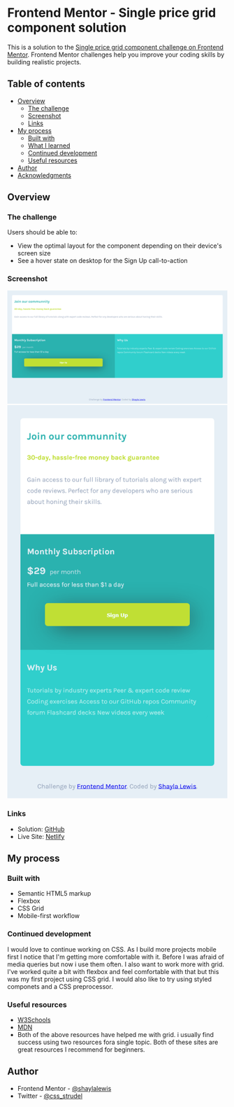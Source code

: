 # Frontend Mentor - Single price grid component solution

This is a solution to the [Single price grid component challenge on Frontend Mentor](https://www.frontendmentor.io/challenges/single-price-grid-component-5ce41129d0ff452fec5abbbc). Frontend Mentor challenges help you improve your coding skills by building realistic projects. 

## Table of contents

- [Overview](#overview)
  - [The challenge](#the-challenge)
  - [Screenshot](#screenshot)
  - [Links](#links)
- [My process](#my-process)
  - [Built with](#built-with)
  - [What I learned](#what-i-learned)
  - [Continued development](#continued-development)
  - [Useful resources](#useful-resources)
- [Author](#author)
- [Acknowledgments](#acknowledgments)

## Overview

### The challenge

Users should be able to:

- View the optimal layout for the component depending on their device's screen size
- See a hover state on desktop for the Sign Up call-to-action

### Screenshot

![](images/desktop.png) 
![](images/mobile.png)


### Links

- Solution: [GitHub](https://github.com/shaylalewis/single-price)
- Live Site: [Netlify](https://61c9e459fd45e080d9f68302--shaylalewis.netlify.app/)

## My process

### Built with

- Semantic HTML5 markup
- Flexbox
- CSS Grid
- Mobile-first workflow



### Continued development

I would love to continue working on CSS. As I build more projects mobile first I notice that I'm getting more comfortable with it. Before I was afraid of media queries but now i use them often. I also want to work more with grid. I've worked quite a bit with flexbox and feel comfortable with that but this was my first project using CSS grid. I would also like to try using styled componets and a CSS preprocessor. 


### Useful resources

- [W3Schools](https://www.w3schools.com/CSSref/pr_grid.asp) 
- [MDN](https://developer.mozilla.org/en-US/docs/Web/CSS/CSS_Grid_Layout/Basic_Concepts_of_Grid_Layout) 
- Both of the above resources have helped me with grid. i usually find success using two resources fora single topic. Both of these sites are great resources I recommend for beginners.


## Author

- Frontend Mentor - [@shaylalewis](https://www.frontendmentor.io/profile/shaylalewis)
- Twitter - [ @css_strudel](https://www.twitter.com/css_strudel)
